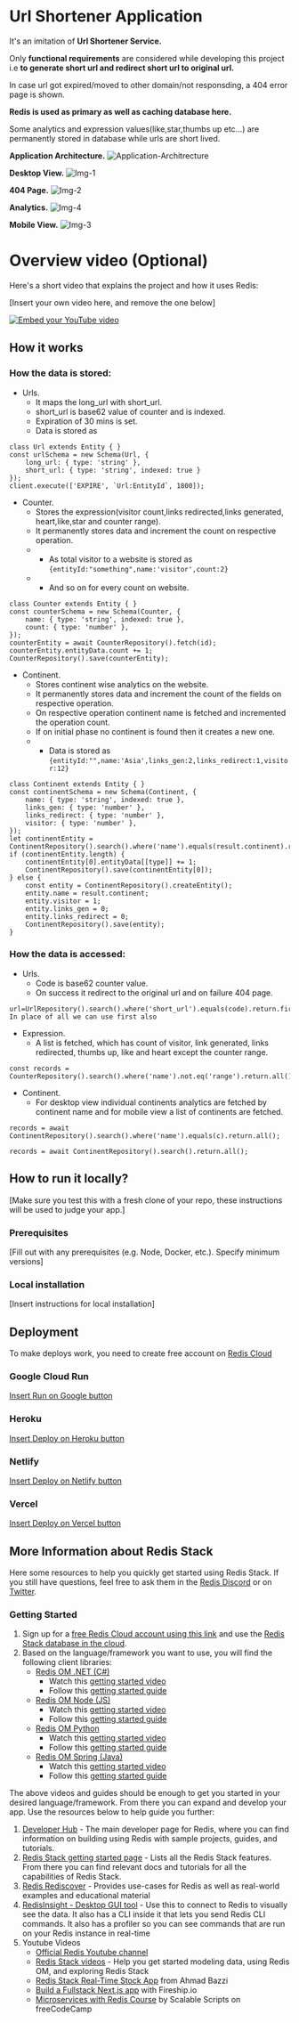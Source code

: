 # Url Shortener Application

It's an imitation of **Url Shortener Service.**

Only **functional requirements** are considered while developing this project i.e **to generate short url and redirect short url to original url.**

In case url got expired/moved to other domain/not responsding, a 404 error page is shown.

**Redis is used as primary as well as caching database here.**

Some analytics and expression values(like,star,thumbs up etc...) are permanently stored in database while urls are short lived.

**Application Architecture.**
![Application-Architrecture](https://user-images.githubusercontent.com/55315115/187064974-93993fd0-2c64-4464-9e88-0912835b336e.jpg)

**Desktop View.**
![Img-1](https://user-images.githubusercontent.com/55315115/187065005-b5b86519-252b-4ebc-83c2-3340e887504d.png)

**404 Page.**
![Img-2](https://user-images.githubusercontent.com/55315115/187065040-67708e7e-fe8d-4c7b-811b-e08408a8810c.png)

**Analytics.**
![Img-4](https://user-images.githubusercontent.com/55315115/187065025-7f28fd3b-ac16-45f4-aee3-8600052f5c01.png)

**Mobile View.**
![Img-3](https://user-images.githubusercontent.com/55315115/187065011-d359e042-abd4-404a-8e23-617a5a21b484.png)



# Overview video (Optional)

Here's a short video that explains the project and how it uses Redis:

[Insert your own video here, and remove the one below]

[![Embed your YouTube video](https://i.ytimg.com/vi/vyxdC1qK4NE/maxresdefault.jpg)](https://www.youtube.com/watch?v=vyxdC1qK4NE)

## How it works

### How the data is stored:

* Urls.
    * It maps the long_url with short_url.
    * short_url is base62 value of counter and is indexed.
    * Expiration of 30 mins is set.
    * Data is stored as
````
class Url extends Entity { }
const urlSchema = new Schema(Url, {
    long_url: { type: 'string' },
    short_url: { type: 'string', indexed: true }
});
client.execute(['EXPIRE', `Url:EntityId`, 1800]);
````

* Counter.
    * Stores the expression(visitor count,links redirected,links generated, heart,like,star and counter range).
    * It permanently stores data and increment the count on respective operation.
    * * As total visitor to a website is stored as `{entityId:"something",name:'visitor',count:2}`
    * * And so on for every count on website.
````
class Counter extends Entity { }
const counterSchema = new Schema(Counter, {
    name: { type: 'string', indexed: true },
    count: { type: 'number' },
});
counterEntity = await CounterRepository().fetch(id);
counterEntity.entityData.count += 1;
CounterRepository().save(counterEntity);
````

* Continent.
    * Stores continent wise analytics on the website.
    * It permanently stores data and increment the count of the fields on respective operation.
    * On respective operation continent name is fetched and incremented the operation count.
    * If on initial phase no continent is found then it creates a new one.
    * * Data is stored as `{entityId:"",name:'Asia',links_gen:2,links_redirect:1,visitor:12}`
````
class Continent extends Entity { }
const continentSchema = new Schema(Continent, {
    name: { type: 'string', indexed: true },
    links_gen: { type: 'number' },
    links_redirect: { type: 'number' },
    visitor: { type: 'number' },
});
let continentEntity = ContinentRepository().search().where('name').equals(result.continent).return.all();
if (continentEntity.length) {
    continentEntity[0].entityData[[type]] += 1;
    ContinentRepository().save(continentEntity[0]);
} else {
    const entity = ContinentRepository().createEntity();
    entity.name = result.continent;
    entity.visitor = 1;
    entity.links_gen = 0;
    entity.links_redirect = 0;
    ContinentRepository().save(entity);
}
````
    
### How the data is accessed:


* Urls.
    * Code is base62 counter value.
    * On success it redirect to the original url and on failure 404 page.
````
url=UrlRepository().search().where('short_url').equals(code).return.first();
In place of all we can use first also
````

* Expression.
    * A list is fetched, which has count of visitor, link generated, links redirected, thumbs up, like and heart except the counter range.
````
const records = CounterRepository().search().where('name').not.eq('range').return.all();
````

* Continent.
    * For desktop view individual continents analytics are fetched by continent name and for mobile view a list of continents are fetched.
````
records = await ContinentRepository().search().where('name').equals(c).return.all();
````

````
records = await ContinentRepository().search().return.all();
````




## How to run it locally?

[Make sure you test this with a fresh clone of your repo, these instructions will be used to judge your app.]

### Prerequisites

[Fill out with any prerequisites (e.g. Node, Docker, etc.). Specify minimum versions]

### Local installation

[Insert instructions for local installation]

## Deployment

To make deploys work, you need to create free account on [Redis Cloud](https://redis.info/try-free-dev-to)

### Google Cloud Run

[Insert Run on Google button](https://cloud.google.com/blog/products/serverless/introducing-cloud-run-button-click-to-deploy-your-git-repos-to-google-cloud)

### Heroku

[Insert Deploy on Heroku button](https://devcenter.heroku.com/articles/heroku-button)

### Netlify

[Insert Deploy on Netlify button](https://www.netlify.com/blog/2016/11/29/introducing-the-deploy-to-netlify-button/)

### Vercel

[Insert Deploy on Vercel button](https://vercel.com/docs/deploy-button)

## More Information about Redis Stack

Here some resources to help you quickly get started using Redis Stack. If you still have questions, feel free to ask them in the [Redis Discord](https://discord.gg/redis) or on [Twitter](https://twitter.com/redisinc).

### Getting Started

1. Sign up for a [free Redis Cloud account using this link](https://redis.info/try-free-dev-to) and use the [Redis Stack database in the cloud](https://developer.redis.com/create/rediscloud).
1. Based on the language/framework you want to use, you will find the following client libraries:
    - [Redis OM .NET (C#)](https://github.com/redis/redis-om-dotnet)
        - Watch this [getting started video](https://www.youtube.com/watch?v=ZHPXKrJCYNA)
        - Follow this [getting started guide](https://redis.io/docs/stack/get-started/tutorials/stack-dotnet/)
    - [Redis OM Node (JS)](https://github.com/redis/redis-om-node)
        - Watch this [getting started video](https://www.youtube.com/watch?v=KUfufrwpBkM)
        - Follow this [getting started guide](https://redis.io/docs/stack/get-started/tutorials/stack-node/)
    - [Redis OM Python](https://github.com/redis/redis-om-python)
        - Watch this [getting started video](https://www.youtube.com/watch?v=PPT1FElAS84)
        - Follow this [getting started guide](https://redis.io/docs/stack/get-started/tutorials/stack-python/)
    - [Redis OM Spring (Java)](https://github.com/redis/redis-om-spring)
        - Watch this [getting started video](https://www.youtube.com/watch?v=YhQX8pHy3hk)
        - Follow this [getting started guide](https://redis.io/docs/stack/get-started/tutorials/stack-spring/)

The above videos and guides should be enough to get you started in your desired language/framework. From there you can expand and develop your app. Use the resources below to help guide you further:

1. [Developer Hub](https://redis.info/devhub) - The main developer page for Redis, where you can find information on building using Redis with sample projects, guides, and tutorials.
1. [Redis Stack getting started page](https://redis.io/docs/stack/) - Lists all the Redis Stack features. From there you can find relevant docs and tutorials for all the capabilities of Redis Stack.
1. [Redis Rediscover](https://redis.com/rediscover/) - Provides use-cases for Redis as well as real-world examples and educational material
1. [RedisInsight - Desktop GUI tool](https://redis.info/redisinsight) - Use this to connect to Redis to visually see the data. It also has a CLI inside it that lets you send Redis CLI commands. It also has a profiler so you can see commands that are run on your Redis instance in real-time
1. Youtube Videos
    - [Official Redis Youtube channel](https://redis.info/youtube)
    - [Redis Stack videos](https://www.youtube.com/watch?v=LaiQFZ5bXaM&list=PL83Wfqi-zYZFIQyTMUU6X7rPW2kVV-Ppb) - Help you get started modeling data, using Redis OM, and exploring Redis Stack
    - [Redis Stack Real-Time Stock App](https://www.youtube.com/watch?v=mUNFvyrsl8Q) from Ahmad Bazzi
    - [Build a Fullstack Next.js app](https://www.youtube.com/watch?v=DOIWQddRD5M) with Fireship.io
    - [Microservices with Redis Course](https://www.youtube.com/watch?v=Cy9fAvsXGZA) by Scalable Scripts on freeCodeCamp
